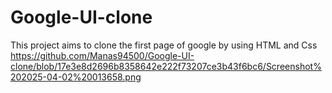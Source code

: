 # Google-UI-clone
This project aims to clone the first page of google by using HTML and Css
https://github.com/Manas94500/Google-UI-clone/blob/17e3e8d2696b8358642e222f73207ce3b43f6bc6/Screenshot%202025-04-02%20013658.png
